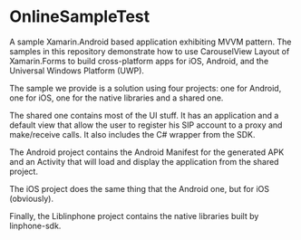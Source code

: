 # OnlineSampleTest
A sample Xamarin.Android based application exhibiting MVVM pattern.
The samples in this repository demonstrate how to use CarouselView Layout of Xamarin.Forms to build cross-platform apps for iOS, Android,
and the Universal Windows Platform (UWP).

The sample we provide is a solution using four projects: one for Android, one for iOS, one for the native libraries and a shared one.

The shared one contains most of the UI stuff. It has an application and a default view that allow the user to register his SIP account to a proxy and make/receive calls.
It also includes the C# wrapper from the SDK.

The Android project contains the Android Manifest for the generated APK and an Activity that will load and display the application from the shared project.

The iOS project does the same thing that the Android one, but for iOS (obviously).

Finally, the Liblinphone project contains the native libraries built by linphone-sdk.
